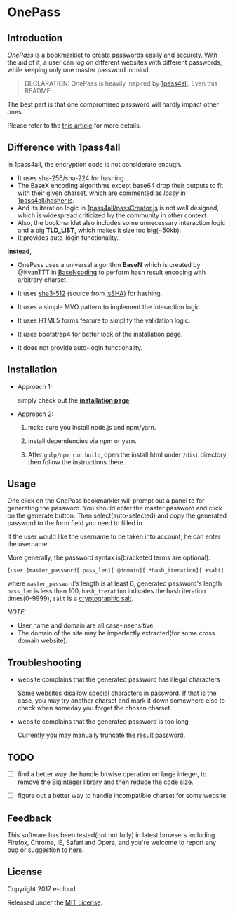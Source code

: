 OnePass
=========

Introduction
------------

*OnePass* is a bookmarklet to create passwords easily and securely.
With the aid of it, a user can log on different websites with different passwords, while keeping only one master password in mind.

> DECLARATION: OnePass is heavily inspired by [1pass4all](https://github.com/hzheng/1pass4all). Even this README.

The best part is that one compromised password will hardly impact other ones.

Please refer to the [this article](http://en.zhenghui.org/2012/02/21/one-pass-for-all-intro/) for more details.

Difference with 1pass4all
------------

In 1pass4all, the encryption code is not considerate enough.

* It uses sha-256/sha-224 for hashing.
* The BaseX encoding algorithms except base64 drop their outputs to fit with their given charset, which are commented as *lossy* in [1pass4all/hasher.js](https://github.com/hzheng/1pass4all/blob/master/src/hasher.js).
* And its iteration logic in [1pass4all/passCreator.js](https://github.com/hzheng/1pass4all/blob/master/src/passCreator.js) is not well designed, which is widespread criticized by the community in other context.
* Also, the bookmarklet also includes some unnecessary interaction logic and a big **TLD_LIST**, which makes it size too big(~50kb).
* It provides auto-login functionality.


**Instead**,

* OnePass uses a universal algorithm **BaseN** which is created by @KvanTTT in [BaseNcoding](https://github.com/KvanTTT/BaseNcoding) to perform hash result encoding with arbitrary charset.

* It uses [sha3-512](https://en.wikipedia.org/wiki/SHA-3) (source from [jsSHA](https://github.com/Caligatio/jsSHA)) for hashing.

* It uses a simple MVO pattern to implement the interaction logic.

* It uses HTML5 forms feature to simplify the validation logic.

* It uses bootstrap4 for better look of the installation page.

* It does not provide auto-login functionality.


Installation
------------

* Approach 1:

  simply check out the [**installation page**](https://e-cloud.github.io/1pass/dist/install.html)


* Approach 2:

  1. make sure you install node.js and npm/yarn.

  2. install dependencies via npm or yarn.

  3. After `gulp/npm run build`, open the install.html under `/dist` directory, then follow the instructions there.

Usage
-----

One click on the OnePass bookmarklet will prompt out a panel to for generating the password. You should enter the master password and click on the generate button. Then select(auto-selected) and copy the generated password to the form field you need to filled in.

If the user would like the username to be taken into account,
he can enter the username.

More generally, the password syntax is(bracketed terms are optional):

```text
[user ]master_password[ pass_len][ @domain][ *hash_iteration][ +salt]
```

where `master_password`'s length is at least 6,
generated password's length `pass_len` is less than 100,
`hash_iteration` indicates the hash iteration times(0-9999),
`salt` is a [cryptographic salt](http://en.wikipedia.org/wiki/Salt_(cryptography)).


*NOTE:*

* User name and domain are all case-insensitive.
* The domain of the site may be imperfectly extracted(for some cross domain website).

Troubleshooting
---------------

* website complains that the generated password has illegal characters

  Some websites disallow special characters in password. If that is the case, you may try another charset and mark it down somewhere else to check when someday you forget the chosen charset.

* website complains that the generated password is too long

  Currently you may manually truncate the result password.

TODO
--------

* [ ] find a better way the handle bitwise operation on large integer, to remove the BigInteger library and then reduce the code size.

* [ ] figure out a better way to handle incompatible charset for some website.


Feedback
--------

This software has been tested(but not fully) in latest browsers including
Firefox, Chrome, IE, Safari and Opera, and you're welcome to report any bug
or suggestion to [here](https://github.com/e-cloud/1pass/issues).


License
-------

Copyright 2017 e-cloud

Released under the [MIT License](http://www.opensource.org/licenses/mit-license.php).

